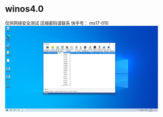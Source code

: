 # winos4.0


仅供网络安全测试
压缩密码请联系  快手号： ms17-010
![](https://github.com/qdvg5/winos4.0/blob/main/%E5%B1%8F%E5%B9%95%E6%88%AA%E5%9B%BE(1).png)
